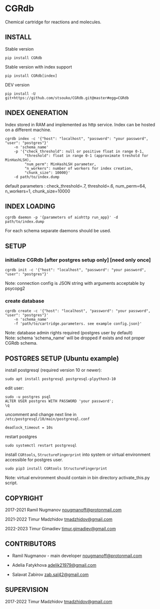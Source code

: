 CGRdb
=====

Chemical cartridge for reactions and molecules.

INSTALL
-------

Stable version

    pip install CGRdb

Stable version with index support

    pip install CGRdb[index]

DEV version

    pip install -U git+https://github.com/stsouko/CGRdb.git@master#egg=CGRdb

INDEX GENERATION
----------------

Index stored in RAM and implemented as http service. Index can be hosted on a different machine.

    cgrdb index -c '{"host": "localhost", "password": "your password", "user": "postgres"}'
        -n 'schema_name'
        -p '{"check_threshold": null or positive float in range 0-1,
             "threshold": float in range 0-1 (approximate treshold for MinHashLSH),
             "num_perm": MinHashLSH parameter,
             "n_workers": number of workers for index creation,
             "chunk_size": 10000}'
        -d path/to/index.dump

default parameters : check_threshold=.7, threshold=.6, num_perm=64, n_workers=1, chunk_size=10000

INDEX LOADING
-------------

    cgrdb daemon -p '{parameters of aiohttp run_app}' -d path/to/index.dump

For each schema separate daemons should be used.

SETUP
-----

### initialize CGRdb \[after postgres setup only\] \[need only once\]

    cgrdb init -c '{"host": "localhost", "password": "your password", "user": "postgres"}'

Note:  connection config is JSON string with arguments acceptable by psycopg2

### create database

    cgrdb create -c '{"host": "localhost", "password": "your password", "user": "postgres"}'
        -n 'schema_name'
        -f 'path/to/cartridge.parameters. see example config.json}'

Note: database admin rights required (postgres user by default)  
Note: schema 'schema_name' will be dropped if exists and not proper CGRdb schema.

POSTGRES SETUP (Ubuntu example)
-------------------------------

install  postgresql (required version 10 or newer):

    sudo apt install postgresql postgresql-plpython3-10

edit user: 

    sudo -u postgres psql
    ALTER USER postgres WITH PASSWORD 'your password';
    \q

uncomment and change next line in `/etc/postgresql/10/main/postgresql.conf`

    deadlock_timeout = 10s

restart postgres

    sudo systemctl restart postgresql

install `CGRtools`, `StructureFingerprint` into system or virtual environment accessible for postgres user.

    sudo pip3 install CGRtools StructureFingerprint

Note: virtual environment should contain in bin directory activate_this.py script.

COPYRIGHT
---------

2017-2021 Ramil Nugmanov
<nougmanoff@protonmail.com>

2021-2022 Timur Madzhidov
<tmadzhidov@gmail.com>

2022-2023 Timur Gimadiev
<timur.gimadiev@gmail.com>

CONTRIBUTORS
------------

* Ramil Nugmanov - main developer
  <nougmanoff@protonmail.com>
  
* Adelia Fatykhova <adelik21979@gmail.com>
  
* Salavat Zabirov 
<zab.sal42@gmail.com>

SUPERVISION
------------
  
2017-2022 Timur Madzhidov
<tmadzhidov@gmail.com>



